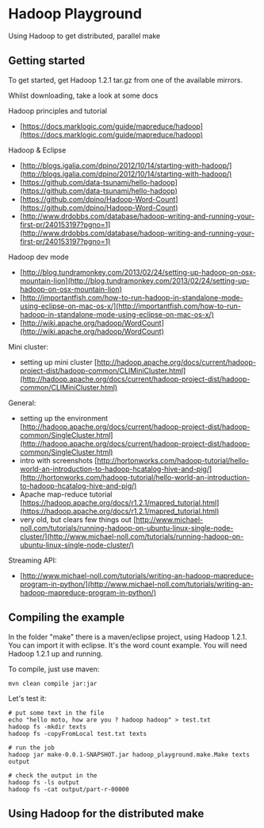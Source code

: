 # Hadoop Playground

Using Hadoop to get distributed, parallel make


## Getting started

To get started, get Hadoop 1.2.1 tar.gz from one of the available mirrors.

Whilst downloading, take a look at some docs

Hadoop principles and tutorial
* [https://docs.marklogic.com/guide/mapreduce/hadoop](https://docs.marklogic.com/guide/mapreduce/hadoop)

Hadoop & Eclipse
* [http://blogs.igalia.com/dpino/2012/10/14/starting-with-hadoop/](http://blogs.igalia.com/dpino/2012/10/14/starting-with-hadoop/)
* [https://github.com/data-tsunami/hello-hadoop](https://github.com/data-tsunami/hello-hadoop)
* [https://github.com/dpino/Hadoop-Word-Count](https://github.com/dpino/Hadoop-Word-Count)
* [http://www.drdobbs.com/database/hadoop-writing-and-running-your-first-pr/240153197?pgno=1](http://www.drdobbs.com/database/hadoop-writing-and-running-your-first-pr/240153197?pgno=1)

Hadoop dev mode
* [http://blog.tundramonkey.com/2013/02/24/setting-up-hadoop-on-osx-mountain-lion](http://blog.tundramonkey.com/2013/02/24/setting-up-hadoop-on-osx-mountain-lion)
* [http://importantfish.com/how-to-run-hadoop-in-standalone-mode-using-eclipse-on-mac-os-x/](http://importantfish.com/how-to-run-hadoop-in-standalone-mode-using-eclipse-on-mac-os-x/)
* [http://wiki.apache.org/hadoop/WordCount](http://wiki.apache.org/hadoop/WordCount)



Mini cluster:
* setting up mini cluster [http://hadoop.apache.org/docs/current/hadoop-project-dist/hadoop-common/CLIMiniCluster.html](http://hadoop.apache.org/docs/current/hadoop-project-dist/hadoop-common/CLIMiniCluster.html)

General:
* setting up the environment [http://hadoop.apache.org/docs/current/hadoop-project-dist/hadoop-common/SingleCluster.html](http://hadoop.apache.org/docs/current/hadoop-project-dist/hadoop-common/SingleCluster.html)
* intro with screenshots [http://hortonworks.com/hadoop-tutorial/hello-world-an-introduction-to-hadoop-hcatalog-hive-and-pig/](http://hortonworks.com/hadoop-tutorial/hello-world-an-introduction-to-hadoop-hcatalog-hive-and-pig/)
* Apache map-reduce tutorial [https://hadoop.apache.org/docs/r1.2.1/mapred_tutorial.html](https://hadoop.apache.org/docs/r1.2.1/mapred_tutorial.html)
* very old, but clears few things out [http://www.michael-noll.com/tutorials/running-hadoop-on-ubuntu-linux-single-node-cluster/](http://www.michael-noll.com/tutorials/running-hadoop-on-ubuntu-linux-single-node-cluster/)

Streaming API:
* [http://www.michael-noll.com/tutorials/writing-an-hadoop-mapreduce-program-in-python/](http://www.michael-noll.com/tutorials/writing-an-hadoop-mapreduce-program-in-python/)


## Compiling the example

In the folder "make" there is a maven/eclipse project, using Hadoop 1.2.1. You can import it with eclipse. It's the word count example.
You will need Hadoop 1.2.1 up and running.

To compile, just use maven:

    mvn clean compile jar:jar

Let's test it:
    
    # put some text in the file
    echo "hello moto, how are you ? hadoop hadoop" > test.txt
    hadoop fs -mkdir texts 
    hadoop fs -copyFromLocal test.txt texts
    
    # run the job
    hadoop jar make-0.0.1-SNAPSHOT.jar hadoop_playground.make.Make texts output
    
    # check the output in the
    hadoop fs -ls output
    hadoop fs -cat output/part-r-00000


## Using Hadoop for the distributed make





